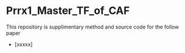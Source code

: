 # Prrx1_Master_TF_of_CAF

This repository is supplimentary method and source code for the follow paper

* [xxxxx]
